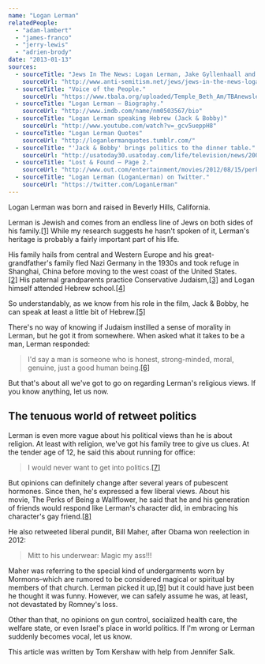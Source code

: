 ```yaml
---
name: "Logan Lerman"
relatedPeople:
  - "adam-lambert"
  - "james-franco"
  - "jerry-lewis"
  - "adrien-brody"
date: "2013-01-13"
sources:
  - sourceTitle: "Jews In The News: Logan Lerman, Jake Gyllenhaall and Sacha Baron Cohen"
    sourceUrl: "http://www.anti-semitism.net/jews/jews-in-the-news-logan-lerman-jake-gyllenhaall-and-sacha.php"
  - sourceTitle: "Voice of the People."
    sourceUrl: "https://www.tbala.org/uploaded/Temple_Beth_Am/TBAnewsletterOct.pdf"
  - sourceTitle: "Logan Lerman – Biography."
    sourceUrl: "http://www.imdb.com/name/nm0503567/bio"
  - sourceTitle: "Logan Lerman speaking Hebrew (Jack & Bobby)"
    sourceUrl: "http://www.youtube.com/watch?v=_gcv5ueppH8"
  - sourceTitle: "Logan Lerman Quotes"
    sourceUrl: "http://loganlermanquotes.tumblr.com/"
  - sourceTitle: "'Jack & Bobby' brings politics to the dinner table."
    sourceUrl: "http://usatoday30.usatoday.com/life/television/news/2004-09-09-jack-bobby_x.htm"
  - sourceTitle: "Lost & Found – Page 2."
    sourceUrl: "http://www.out.com/entertainment/movies/2012/08/15/perks-wallflower-ezra-miller-logan-lerman-johnny-simmons?page=0,1"
  - sourceTitle: "Logan Lerman (LoganLerman) on Twitter."
    sourceUrl: "https://twitter.com/LoganLerman"
---
```


Logan Lerman was born and raised in Beverly Hills, California.

Lerman is Jewish and comes from an endless line of Jews on both sides of his family.<a class="source-citation" href="#http://www.anti-semitism.net/jews/jews-in-the-news-logan-lerman-jake-gyllenhaall-and-sacha.php" title="Jews In The News: Logan Lerman, Jake Gyllenhaall and Sacha Baron Cohen">[1]</a> While my research suggests he hasn't spoken of it, Lerman's heritage is probably a fairly important part of his life.

His family hails from central and Western Europe and his great-grandfather's family fled Nazi Germany in the 1930s and took refuge in Shanghai, China before moving to the west coast of the United States.<a class="source-citation" href="#http://www.anti-semitism.net/jews/jews-in-the-news-logan-lerman-jake-gyllenhaall-and-sacha.php" title="Jews In The News: Logan Lerman, Jake Gyllenhaall and Sacha Baron Cohen">[2]</a> His paternal grandparents practice Conservative Judaism,<a class="source-citation" href="#https://www.tbala.org/uploaded/Temple_Beth_Am/TBAnewsletterOct.pdf" title="Voice of the People.">[3]</a> and Logan himself attended Hebrew school.<a class="source-citation" href="#http://www.imdb.com/name/nm0503567/bio" title="Logan Lerman – Biography.">[4]</a>

So understandably, as we know from his role in the film, Jack & Bobby, he can speak at least a little bit of Hebrew.<a class="source-citation" href="#http://www.youtube.com/watch?v=_gcv5ueppH8" title="Logan Lerman speaking Hebrew (Jack &amp; Bobby)">[5]</a>

There's no way of knowing if Judaism instilled a sense of morality in Lerman, but he got it from somewhere. When asked what it takes to be a man, Lerman responded:

>I'd say a man is someone who is honest, strong-minded, moral, genuine, just a good human being.<a class="source-citation" href="#http://loganlermanquotes.tumblr.com/" title="Logan Lerman Quotes">[6]</a>

But that's about all we've got to go on regarding Lerman's religious views. If you know anything, let us now.


## The tenuous world of retweet politics

Lerman is even more vague about his political views than he is about religion. At least with religion, we've got his family tree to give us clues. At the tender age of 12, he said this about running for office:

>I would never want to get into politics.<a class="source-citation" href="#http://usatoday30.usatoday.com/life/television/news/2004-09-09-jack-bobby_x.htm" title="&apos;Jack &amp; Bobby&apos; brings politics to the dinner table.">[7]</a>

But opinions can definitely change after several years of pubescent hormones. Since then, he's expressed a few liberal views. About his movie, The Perks of Being a Wallflower, he said that he and his generation of friends would respond like Lerman's character did, in embracing his character's gay friend.<a class="source-citation" href="#http://www.out.com/entertainment/movies/2012/08/15/perks-wallflower-ezra-miller-logan-lerman-johnny-simmons?page=0,1" title="Lost &amp; Found – Page 2.">[8]</a>

He also retweeted liberal pundit, Bill Maher, after Obama won reelection in 2012:

>Mitt to his underwear: Magic my ass!!!

Maher was referring to the special kind of undergarments worn by Mormons–which are rumored to be considered magical or spiritual by members of that church. Lerman picked it up,<a class="source-citation" href="#https://twitter.com/LoganLerman" title="Logan Lerman (LoganLerman) on Twitter.">[9]</a> but it could have just been he thought it was funny. However, we can safely assume he was, at least, not devastated by Romney's loss.

Other than that, no opinions on gun control, socialized health care, the welfare state, or even Israel's place in world politics. If I'm wrong or Lerman suddenly becomes vocal, let us know.

This article was written by Tom Kershaw with help from Jennifer Salk.